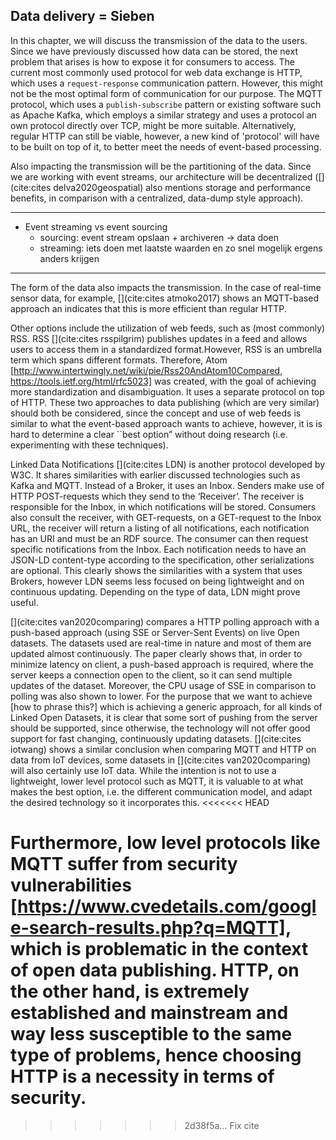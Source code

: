 ## Data delivery = Sieben
In this chapter, we will discuss the transmission of the data to the users. Since we have previously discussed how data can be stored, the next problem that arises is how to expose it for consumers to access. The current most commonly used protocol for web data exchange is HTTP, which uses a `request-response` communication pattern. However, this might not be the most optimal form of communication for our purpose. The MQTT protocol, which uses a `publish-subscribe` pattern or existing software such as Apache Kafka, which employs a similar strategy and uses a protocol an own protocol directly over TCP, might be more suitable. Alternatively, regular HTTP can still be viable, however, a new kind of 'protocol' will have to be built on top of it, to better meet the needs of event-based processing.

Also impacting the transmission will be the partitioning of the data. Since we are working with event streams, our architecture will be decentralized ([](cite:cites delva2020geospatial) also mentions storage and performance benefits, in comparison with a centralized, data-dump style approach).

---
- Event streaming vs event sourcing
    - sourcing: event stream opslaan + archiveren -> data doen
    - streaming: iets doen met laatste waarden en zo snel mogelijk ergens anders krijgen
---   

The form of the data also impacts the transmission. In the case of real-time sensor data, for example, [](cite:cites atmoko2017) shows an MQTT-based approach an indicates that this is more efficient than regular HTTP.

Other options include the utilization of web feeds, such as (most commonly) RSS. RSS [](cite:cites rsspilgrim) publishes updates in a feed and allows users to access them in a standardized format.However, RSS is an umbrella term which spans different formats. Therefore, Atom [http://www.intertwingly.net/wiki/pie/Rss20AndAtom10Compared, https://tools.ietf.org/html/rfc5023] was created, with the goal of achieving more standardization and disambiguation. It uses a separate protocol on top of HTTP. These two approaches to data publishing (which are very similar) should both be considered, since the concept and use of web feeds is similar to what the event-based approach wants to achieve, however, it is is hard to determine a clear ``best option” without doing research (i.e. experimenting with these techniques).

Linked Data Notifications [](cite:cites LDN) is another protocol developed by W3C. It shares similarities with earlier discussed technologies such as Kafka and MQTT. Instead of a Broker, it uses an Inbox. Senders make use of HTTP POST-requests which they send to the ‘Receiver’. The receiver is responsible for the Inbox, in which notifications will be stored. Consumers also consult the receiver, with GET-requests, on a GET-request to the Inbox URL, the receiver will return a listing of all notifications, each notification has an URI and must be an RDF source. The consumer can then request specific notifications from the Inbox. Each notification needs to have an JSON-LD content-type according to the specification, other serializations are optional. This clearly shows the similarities with a system that uses Brokers, however LDN seems less focused on being lightweight and on continuous updating. Depending on the type of data, LDN might prove useful.
   
[](cite:cites van2020comparing) compares a HTTP polling approach with a push-based approach (using SSE or Server-Sent Events) on live Open datasets. The datasets used are real-time in nature and most of them are updated almost continuously. The paper clearly shows that, in order to minimize latency on client, a push-based approach is required, where the server keeps a connection open to the client, so it can send multiple updates of the dataset. Moreover, the CPU usage of SSE in comparison to polling was also shown to lower. For the purpose that we want to achieve [how to phrase this?] which is achieving a generic approach, for all kinds of Linked Open Datasets, it is clear that some sort of pushing from the server should be supported, since otherwise, the technology will not offer good support for fast changing, continuously updating datasets. 
[](cite:cites iotwang) shows a similar conclusion when comparing MQTT and HTTP on data from IoT devices, some datasets in [](cite:cites van2020comparing) will also certainly use IoT data. While the intention is not to use a lightweight, lower level protocol such as MQTT, it is valuable to at what makes the best option, i.e. the different communication model, and adapt the desired technology so it incorporates this.
<<<<<<< HEAD

Furthermore, low level protocols like MQTT suffer from security vulnerabilities [https://www.cvedetails.com/google-search-results.php?q=MQTT], which is problematic in the context of open data publishing. HTTP, on the other hand, is extremely established and mainstream and way less susceptible to the same type of problems, hence choosing HTTP is a necessity in terms of security.
=======
>>>>>>> 2d38f5a... Fix cite
